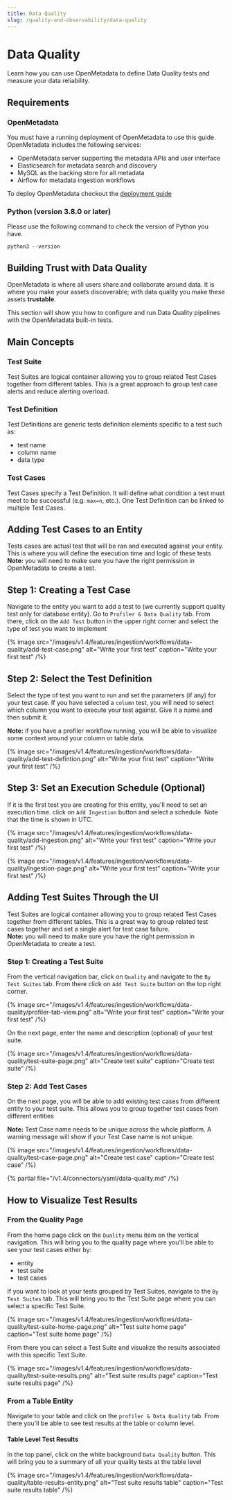 ```yaml
---
title: Data Quality
slug: /quality-and-observability/data-quality
---
```


# Data Quality

Learn how you can use OpenMetadata to define Data Quality tests and measure your data reliability.

## Requirements

### OpenMetadata

You must have a running deployment of OpenMetadata to use this guide. OpenMetadata includes the following services:

* OpenMetadata server supporting the metadata APIs and user interface
* Elasticsearch for metadata search and discovery
* MySQL as the backing store for all metadata
* Airflow for metadata ingestion workflows

To deploy OpenMetadata checkout the [deployment guide](/deployment)

### Python (version 3.8.0 or later)

Please use the following command to check the version of Python you have.

```
python3 --version
```

## Building Trust with Data Quality

OpenMetadata is where all users share and collaborate around data. It is where you make your assets discoverable; with data quality you make these assets **trustable**.

This section will show you how to configure and run Data Quality pipelines with the OpenMetadata built-in tests.

## Main Concepts
### Test Suite
Test Suites are logical container allowing you to group related Test Cases together from different tables. This is a great approach to group test case alerts and reduce alerting overload.

### Test Definition
Test Definitions are generic tests definition elements specific to a test such as:
- test name
- column name
- data type

### Test Cases
Test Cases specify a Test Definition. It will define what condition a test must meet to be successful (e.g. `max=n`, etc.). One Test Definition can be linked to multiple Test Cases.

## Adding Test Cases to an Entity
Tests cases are actual test that will be ran and executed against your entity. This is where you will define the execution time and logic of these tests
**Note:** you will need to make sure you have the right permission in OpenMetadata to create a test.

## Step 1: Creating a Test Case
Navigate to the entity you want to add a test to (we currently support quality test only for database entity). Go to `Profiler & Data Quality` tab. From there, click on the `Add Test` button in the upper right corner and select the type of test you want to implement

{% image
  src="/images/v1.4/features/ingestion/workflows/data-quality/add-test-case.png"
  alt="Write your first test"
  caption="Write your first test"
 /%}

## Step 2: Select the Test Definition
Select the type of test you want to run and set the parameters (if any) for your test case. If you have selected a `column` test, you will need to select which column you want to execute your test against. Give it a name and then submit it.

**Note:** if you have a profiler workflow running, you will be able to visualize some context around your column or table data.

{% image
  src="/images/v1.4/features/ingestion/workflows/data-quality/add-test-defintion.png"
  alt="Write your first test"
  caption="Write your first test"
 /%}

## Step 3: Set an Execution Schedule (Optional)
If it is the first test you are creating for this entity, you'll need to set an execution time. click on `Add Ingestion` button and select a schedule. Note that the time is shown in UTC.

{% image
  src="/images/v1.4/features/ingestion/workflows/data-quality/add-ingestion.png"
  alt="Write your first test"
  caption="Write your first test"
 /%}

{% image
  src="/images/v1.4/features/ingestion/workflows/data-quality/ingestion-page.png"
  alt="Write your first test"
  caption="Write your first test"
 /%}

## Adding Test Suites Through the UI
Test Suites are logical container allowing you to group related Test Cases together from different tables. This is a great way to group related test cases together and set a single alert for test case failure.   
**Note:** you will need to make sure you have the right permission in OpenMetadata to create a test.

### Step 1: Creating a Test Suite
From the vertical navigation bar, click on `Quality` and navigate to the `By Test Suites` tab. From there click on `Add Test Suite` button on the top right corner.

{% image
  src="/images/v1.4/features/ingestion/workflows/data-quality/profiler-tab-view.png"
  alt="Write your first test"
  caption="Write your first test"
 /%}


On the next page, enter the name and description (optional) of your test suite.

{% image
  src="/images/v1.4/features/ingestion/workflows/data-quality/test-suite-page.png"
  alt="Create test suite"
  caption="Create test suite"
 /%}


### Step 2: Add Test Cases
On the next page, you will be able to add existing test cases from different entity to your test suite. This allows you to group together test cases from different entities

**Note:** Test Case name needs to be unique across the whole platform. A warning message will show if your Test Case name is not unique.

{% image
  src="/images/v1.4/features/ingestion/workflows/data-quality/test-case-page.png"
  alt="Create test case"
  caption="Create test case"
 /%}


{% partial file="/v1.4/connectors/yaml/data-quality.md" /%}

## How to Visualize Test Results
### From the Quality Page
From the home page click on the `Quality` menu item on the vertical navigation. This will bring you to the quality page where you'll be able to see your test cases either by:
- entity
- test suite
- test cases

If you want to look at your tests grouped by Test Suites, navigate to the `By Test Suites` tab. This will bring you to the Test Suite page where you can select a specific Test Suite.

{% image
  src="/images/v1.4/features/ingestion/workflows/data-quality/test-suite-home-page.png"
  alt="Test suite home page"
  caption="Test suite home page"
 /%}


From there you can select a Test Suite and visualize the results associated with this specific Test Suite.

{% image
  src="/images/v1.4/features/ingestion/workflows/data-quality/test-suite-results.png"
  alt="Test suite results page"
  caption="Test suite results page"
 /%}


### From a Table Entity
Navigate to your table and click on the `profiler & Data Quality` tab. From there you'll be able to see test results at the table or column level.
#### Table Level Test Results
In the top panel, click on the white background `Data Quality` button. This will bring you to a summary of all your quality tests at the table level

{% image
  src="/images/v1.4/features/ingestion/workflows/data-quality/table-results-entity.png"
  alt="Test suite results table"
  caption="Test suite results table"
 /%}
